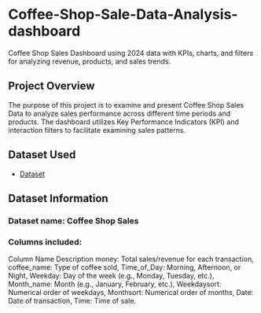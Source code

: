 # Coffee-Shop-Sale-Data-Analysis-dashboard
Coffee Shop Sales Dashboard using 2024 data with KPIs, charts, and filters for analyzing revenue, products, and sales trends.

## Project Overview
The purpose of this project is to examine and present Coffee Shop Sales Data to analyze sales performance across different time periods and products. The dashboard utilizes Key Performance Indicators (KPI) and interaction filters to facilitate examining sales patterns.

## Dataset Used
- <a href="https://github.com/swetha0121/Coffee-Shop-Sale-Data-Analysis-dashboard/blob/main/Coffe_sales.xlsx">Dataset</a>

## Dataset Information

### Dataset name: Coffee Shop Sales
### Columns included:

Column Name           	Description
money:         	Total sales/revenue for each transaction,
coffee_name:    	Type of coffee sold,
 Time_of_Day:	    Morning, Afternoon, or Night,
 Weekday:       	Day of the week (e.g., Monday, Tuesday, etc.),
 Month_name:	    Month (e.g., January, February, etc.),
 Weekdaysort:   	Numerical order of weekdays,
 Monthsort:     	Numerical order of months,
 Date:	          Date of transaction,
 Time:	          Time of sale.

